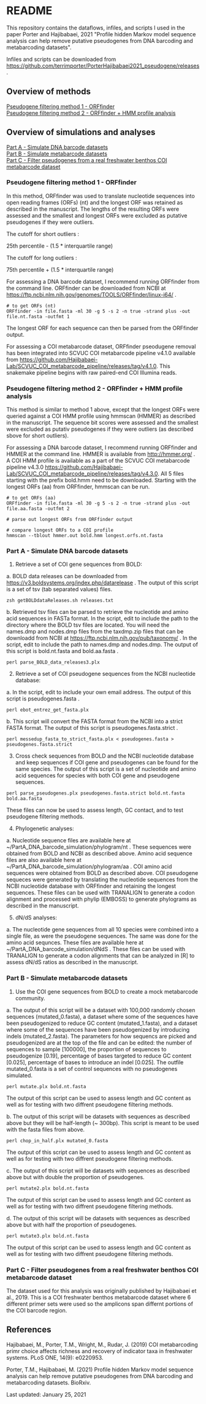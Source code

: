 # README

This repository contains the dataflows, infiles, and scripts I used in the paper Porter and Hajibabaei, 2021 "Profile hidden Markov model sequence analysis can help remove putative pseudogenes from DNA barcoding and metabarcoding datasets".

Infiles and scripts can be downloaded from https://github.com/terrimporter/PorterHajibabaei2021_pseudogene/releases .

## Overview of methods

[Pseudogene filtering method 1 - ORFfinder](#Pseudogene-filtering-mthod-1---ORFfinder)  
[Pseudogene filtering method 2 - ORFfinder + HMM profile analysis](#Pseudogene-filtering-mthod-2---ORFfinder-+-profile-analysis)  

## Overview of simulations and analyses

[Part A - Simulate DNA barcode datasets](#Part-A---Simulate-DNA-barcode-datasets)   
[Part B - Simulate metabarcode datasets](#Part-B---Simulate-metabarcode-datasets)   
[Part C - Filter pseudogenes from a real freshwater benthos COI metabarcode dataset](#Part-C---Filter-pseudogenes-from-a-real-freshwater-benthos-COI-metabarcode-dataset)  

### Pseudogene filtering method 1 - ORFfinder

In this method, ORFfinder was used to translate nucleotide sequences into open reading frames (ORFs) (nt) and the longest ORF was retained as described in the manuscript.  The lengths of the resulting ORFs were assessed and the smallest and longest ORFs were excluded as putative pseudogenes if they were outliers. 

The cutoff for short outliers :

25th percentile - (1.5 * interquartile range)

The cutoff for long outliers :

75th percentile + (1.5 * interquartile range)

For assessing a DNA barcode dataset, I recommend running ORFfinder from the command line.  ORFfinder can be downloaded from NCBI at https://ftp.ncbi.nlm.nih.gov/genomes/TOOLS/ORFfinder/linux-i64/ .  

```linux
# to get ORFs (nt)
ORFfinder -in file.fasta -ml 30 -g 5 -s 2 -n true -strand plus -out file.nt.fasta -outfmt 1
```

The longest ORF for each sequence can then be parsed from the ORFfinder output.

For assessing a COI metabarcode dataset,  ORFfinder pseodugene removal has been integrated into SCVUC COI metabarcode pipeline v4.1.0 available from https://github.com/Hajibabaei-Lab/SCVUC_COI_metabarcode_pipeline/releases/tag/v4.1.0.  This snakemake pipeline begins with raw paired-end COI Illumina reads.

### Pseudogene filtering method 2 - ORFfinder + HMM profile analysis

This method is similar to method 1 above, except that the longest ORFs were queried against a COI HMM profile using hmmscan (HMMER) as described in the manuscript.  The sequence bit scores were assessed and the smallest were excluded as putativ pseudogenes if they were outliers (as described sbove for short outliers).

For assessing a DNA barcode dataset, I recommend running ORFfinder and HMMER at the command line.  HMMER is available from http://hmmer.org/ .  A COI HMM profile is available as a part of the SCVUC COI metabarcode pipeline v4.3.0 https://github.com/Hajibabaei-Lab/SCVUC_COI_metabarcode_pipeline/releases/tag/v4.3.0.  All 5 files starting with the prefix bold.hmm need to be downloaded.  Starting with the longest ORFs (aa) from ORFfinder, hmmscan can be run.

```linux
# to get ORFs (aa)
ORFfinder -in file.fasta -ml 30 -g 5 -s 2 -n true -strand plus -out file.aa.fasta -outfmt 2

# parse out longest ORFs from ORFfinder output

# compare longest ORFs to a COI profile
hmmscan --tblout hmmer.out bold.hmm longest.orfs.nt.fasta
```

### Part A - Simulate DNA barcode datasets

1. Retrieve a set of COI gene sequences from BOLD: 

a. BOLD data releases can be downloaded from https://v3.boldsystems.org/index.php/datarelease .  The output of this script is a set of tsv (tab separated values) files.

```linux
zsh getBOLDdataReleases.sh releases.txt
```

b. Retrieved tsv files can be parsed to retrieve the nucleotide and amino acid sequences in FASTa format.  In the script, edit to include the path to the directory where the BOLD tsv files are located.  You will need the names.dmp and nodes.dmp files from the taxdmp.zip files that can be downloadd from NCBI at https://ftp.ncbi.nlm.nih.gov/pub/taxonomy/ .  In the script, edit to include the path to names.dmp and nodes.dmp.  The output of this script is bold.nt.fasta and bold.aa.fasta .

```linux
perl parse_BOLD_data_releases3.plx
```

2. Retrieve a set of COI pseudogene sequences from the NCBI nucleotide database:  

a. In the script, edit to include your own email address.  The output of this script is pseudogenes.fasta .

```linux
perl ebot_entrez_get_fasta.plx
```

b. This script will convert the FASTA format from the NCBI into a strict FASTA format.  The output of this script is pseudogenes.fasta.strict .

```linux
perl messedup_fasta_to_strict_fasta.plx < pseudogenes.fasta > pseudogenes.fasta.strict
```

3. Cross check sequences from BOLD and the NCBI nucleotide database and keep sequences if COI gene and pseudogenes can be found for the same species.  The output of this script is a set of nucleotide and amino acid sequences for species with both COI gene and pseudogene sequences.

```linux
perl parse_pseudogenes.plx pseudogenes.fasta.strict bold.nt.fasta bold.aa.fasta
```

These files can now be used to assess length, GC contact, and to test pseudogene filtering methods.

4. Phylogenetic analyses:

a. Nucleotide sequence files are available here at ~/PartA_DNA_barcode_simulation/phylogram/nt .  These sequences were obtained from BOLD and NCBI as described above.  Amino acid sequence files are also available here at ~/PartA_DNA_barcode_simulation/phylogram/aa .  COI amino acid sequences were obtained from BOLD as described above.  COI pseudogene sequeces were generated by translating the nucleotide sequences from the NCBI nucleotide database with ORFfinder and retaining the longest sequences.  These files can be used with TRANALIGN to generate a codon alignment and processed with phylip (EMBOSS) to generate phylograms as described in the manuscript.

5. dN/dS analyses:

a. The nucleotide gene sequences from all 10 species were combined into a single file, as were the pseudogene sequences.  The same was done for the amino acid sequnces.  These files are available here at ~/PartA_DNA_barcode_simulation/dNdS .  These files can be used with TRANALIGN to generate a codon alignments that can be analyzed in [R] to assess dN/dS ratios as described in the manuscript.

### Part B - Simulate metabarcode datasets

1. Use the COI gene sequences from BOLD to create a mock metabarcode community.  

a. The output of this script will be a dataset with 100,000 randomly chosen sequences (mutated_0.fasta), a dataset where some of the sequences have been pseudogenized to reduce GC content (mutated_1.fasta), and a dataset where some of the sequences have been pseudogenized by introducing indels (mutated_2.fasta).  The parameters for how sequencs are picked and pseudogenized are at the top of the file and can be edited: the number of sequences to sample [100000], the proportion of sequences to pseudogenize [0.19], percentage of bases targeted to reduce GC content [0.025], percentage of bases to introduce an indel [0.025].  The outfile mutated_0.fasta is a set of control sequences with no pseudogenes simulated.  

```linux
perl mutate.plx bold.nt.fasta
```

The output of this script can be used to assess length and GC content as well as for testing with two diffrent pseudogene filtering methods.

b. The output of this script will be datasets with sequences as described above but they will be half-length (~ 300bp).  This script is meant to be used with the fasta files from above.

```linux
perl chop_in_half.plx mutated_0.fasta
```

The output of this script can be used to assess length and GC content as well as for testing with two diffrent pseudogene filtering methods.

c. The output of this script will be datasets with sequences as described above but with double the proportion of pseudogenes.

```linux
perl mutate2.plx bold.nt.fasta
```

The output of this script can be used to assess length and GC content as well as for testing with two diffrent pseudogene filtering methods.

d. The output of this script will be datasets with sequences as described above but with half the proportion of pseudogenes.

```linux
perl mutate3.plx bold.nt.fasta
```

The output of this script can be used to assess length and GC content as well as for testing with two diffrent pseudogene filtering methods.

### Part C - Filter pseudogenes from a real freshwater benthos COI metabarcode dataset

The dataset used for this analysis was originally published by Hajibabaei et al., 2019.  This is a COI freshwater benthos metabarcode dataset where 6 different primer sets were used so the amplicons span differnt portions of the COI barcode region.



## References

Hajibabaei, M., Porter, T.M., Wright, M., Rudar, J. (2019) COI metabarcoding primr choice affects richness and recovery of indicator taxa in freshwater systems.  PLoS ONE, 14(9): e0220953.

Porter, T.M., Hajibabaei, M. (2021) Profile hidden Markov model sequence analysis can help remove putative pseudogenes from DNA barcoding and metabarcoding datasets.  BioRxiv.

Last updated: January 25, 2021
